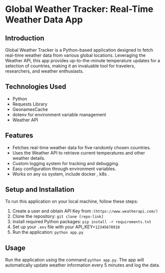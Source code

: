 <!DOCTYPE html>
<html lang="en">

<body>
    <div class="container">
        <h1>Global Weather Tracker: Real-Time Weather Data App</h1>
        <div class="section">
            <h2>Introduction</h2>
            <p>Global Weather Tracker is a Python-based application designed to fetch real-time weather data from various global locations. Leveraging the Weather API, this app provides up-to-the-minute temperature updates for a selection of countries, making it an invaluable tool for travelers, researchers, and weather enthusiasts.</p>
        </div>
        <div>
            <h2>Technologies Used</h2>
            <ul>
                <li>Python</li>
                <li>Requests Library</li>
                <li>GeonamesCache</li>
                <li>dotenv for environment variable management</li>
                <li>Weather API</li>
            </ul>
        </div>
        <div>
            <h2>Features</h2>
            <ul>
                <li>Fetches real-time weather data for five randomly chosen countries.</li>
                <li>Uses the Weather API to retrieve current temperatures and other weather details.</li>
                <li>Custom logging system for tracking and debugging.</li>
                <li>Easy configuration through environment variables.</li>
                <li>Works on any os system, include docker , k8s .</li>
            </ul>
        </div>
        <div>
            <h2>Setup and Installation</h2>
            <p>To run this application on your local machine, follow these steps:</p>
            <ol>
                <li>Create a user and obtain API Key from :<code>(https://www.weatherapi.com/)</code></li>
                <li>Clone the repository: <code>git clone [repo-link]</code></li>
                <li>Install required Python packages: <code>pip install -r requirements.txt</code></li>
                <li>Set up your <code>.env</code> file with your API_KEY=<code>12345678910</code></li>
                <li>Run the application: <code>python app.py</code></li>
            </ol>
        </div>
        <div>
            <h2>Usage</h2>
            <p>Run the application using the command <code>python app.py</code>. The app will automatically update weather information every 5 minutes and log the data.</p>
        </div>
        <div>

</body>
</html>

